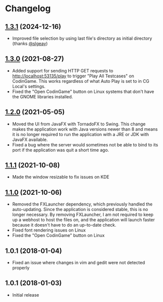 # Changelog

## [1.3.1](https://github.com/jmerle/cg-local-app/releases/tag/1.3.1) (2024-12-16)
- Improved file selection by using last file's directory as initial directory (thanks [@slgeay](https://github.com/slgeay))

## [1.3.0](https://github.com/jmerle/cg-local-app/releases/tag/1.3.0) (2021-08-27)
- Added support for sending HTTP GET requests to [http://localhost:53135/play](http://localhost:53135/play) to trigger "Play All Testcases" on CodinGame. This works regardless of what Auto Play is set to in CG Local's settings.
- Fixed the "Open CodinGame" button on Linux systems that don't have the GNOME libraries installed.

## [1.2.0](https://github.com/jmerle/cg-local-app/releases/tag/1.2.0) (2021-05-05)
- Moved the UI from JavaFX with TornadoFX to Swing. This change makes the application work with Java versions newer than 8 and means it is no longer required to run the application with a JRE or JDK with JavaFX available.
- Fixed a bug where the server would sometimes not be able to bind to its port if the application was quit a short time ago.

## [1.1.1](https://github.com/jmerle/cg-local-app/releases/tag/1.1.1) (2021-10-08)
- Made the window resizable to fix issues on KDE

## [1.1.0](https://github.com/jmerle/cg-local-app/releases/tag/1.1.0) (2021-10-06)
- Removed the FXLauncher dependency, which previously handled the auto-updating. Since the application is considered stable, this is no longer necessary. By removing FXLauncher, I am not required to keep up a webhost to host the files on, and the application will launch faster because it doesn't have to do an up-to-date check.
- Fixed font rendering issues on Linux
- Fixed the "Open CodinGame" button on Linux

## 1.0.1 (2018-01-04)
- Fixed an issue where changes in vim and gedit were not detected properly

## 1.0.1 (2018-01-03)
- Initial release
